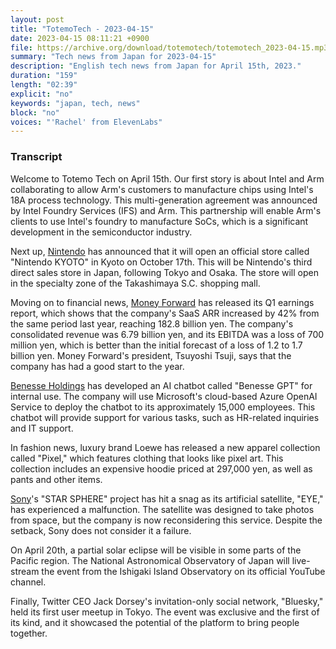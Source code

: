 ```yaml
---
layout: post
title: "TotemoTech - 2023-04-15"
date: 2023-04-15 08:11:21 +0900
file: https://archive.org/download/totemotech/totemotech_2023-04-15.mp3
summary: "Tech news from Japan for 2023-04-15"
description: "English tech news from Japan for April 15th, 2023."
duration: "159"
length: "02:39"
explicit: "no"
keywords: "japan, tech, news"
block: "no"
voices: "'Rachel' from ElevenLabs"
---
```


### Transcript

Welcome to Totemo Tech on April 15th. Our first story is about Intel and Arm collaborating to allow Arm's customers to manufacture chips using Intel's 18A process technology. This multi-generation agreement was announced by Intel Foundry Services (IFS) and Arm. This partnership will enable Arm's clients to use Intel's foundry to manufacture SoCs, which is a significant development in the semiconductor industry.

Next up, [Nintendo](/companies/nintendo) has announced that it will open an official store called "Nintendo KYOTO" in Kyoto on October 17th. This will be Nintendo's third direct sales store in Japan, following Tokyo and Osaka. The store will open in the specialty zone of the Takashimaya S.C. shopping mall.

Moving on to financial news, [Money Forward](/companies/money-forward) has released its Q1 earnings report, which shows that the company's SaaS ARR increased by 42% from the same period last year, reaching 182.8 billion yen. The company's consolidated revenue was 6.79 billion yen, and its EBITDA was a loss of 700 million yen, which is better than the initial forecast of a loss of 1.2 to 1.7 billion yen. Money Forward's president, Tsuyoshi Tsuji, says that the company has had a good start to the year.

[Benesse Holdings](/companies/benesse) has developed an AI chatbot called "Benesse GPT" for internal use. The company will use Microsoft's cloud-based Azure OpenAI Service to deploy the chatbot to its approximately 15,000 employees. This chatbot will provide support for various tasks, such as HR-related inquiries and IT support.

In fashion news, luxury brand Loewe has released a new apparel collection called "Pixel," which features clothing that looks like pixel art. This collection includes an expensive hoodie priced at 297,000 yen, as well as pants and other items.

[Sony](/companies/sony)'s "STAR SPHERE" project has hit a snag as its artificial satellite, "EYE," has experienced a malfunction. The satellite was designed to take photos from space, but the company is now reconsidering this service. Despite the setback, Sony does not consider it a failure.

On April 20th, a partial solar eclipse will be visible in some parts of the Pacific region. The National Astronomical Observatory of Japan will live-stream the event from the Ishigaki Island Observatory on its official YouTube channel.

Finally, Twitter CEO Jack Dorsey's invitation-only social network, "Bluesky," held its first user meetup in Tokyo. The event was exclusive and the first of its kind, and it showcased the potential of the platform to bring people together.
